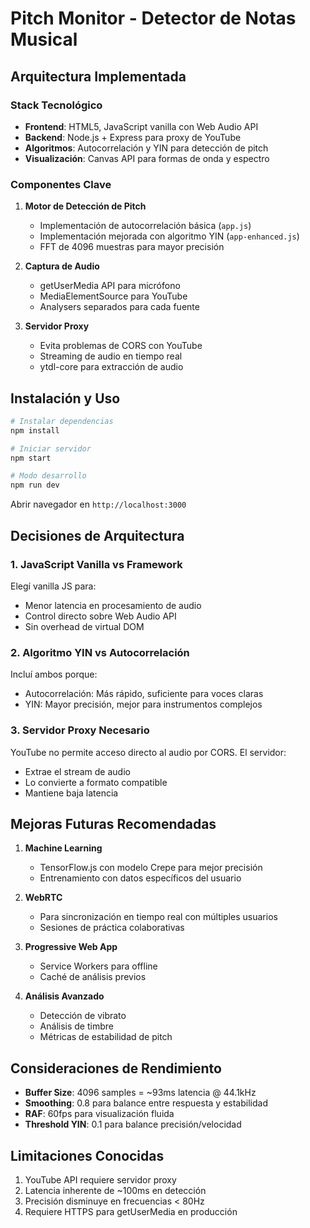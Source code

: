 # Pitch Monitor - Detector de Notas Musical

## Arquitectura Implementada

### Stack Tecnológico
- **Frontend**: HTML5, JavaScript vanilla con Web Audio API
- **Backend**: Node.js + Express para proxy de YouTube
- **Algoritmos**: Autocorrelación y YIN para detección de pitch
- **Visualización**: Canvas API para formas de onda y espectro

### Componentes Clave

1. **Motor de Detección de Pitch**
   - Implementación de autocorrelación básica (`app.js`)
   - Implementación mejorada con algoritmo YIN (`app-enhanced.js`)
   - FFT de 4096 muestras para mayor precisión

2. **Captura de Audio**
   - getUserMedia API para micrófono
   - MediaElementSource para YouTube
   - Analysers separados para cada fuente

3. **Servidor Proxy**
   - Evita problemas de CORS con YouTube
   - Streaming de audio en tiempo real
   - ytdl-core para extracción de audio

## Instalación y Uso

```bash
# Instalar dependencias
npm install

# Iniciar servidor
npm start

# Modo desarrollo
npm run dev
```

Abrir navegador en `http://localhost:3000`

## Decisiones de Arquitectura

### 1. **JavaScript Vanilla vs Framework**
Elegí vanilla JS para:
- Menor latencia en procesamiento de audio
- Control directo sobre Web Audio API
- Sin overhead de virtual DOM

### 2. **Algoritmo YIN vs Autocorrelación**
Incluí ambos porque:
- Autocorrelación: Más rápido, suficiente para voces claras
- YIN: Mayor precisión, mejor para instrumentos complejos

### 3. **Servidor Proxy Necesario**
YouTube no permite acceso directo al audio por CORS. El servidor:
- Extrae el stream de audio
- Lo convierte a formato compatible
- Mantiene baja latencia

## Mejoras Futuras Recomendadas

1. **Machine Learning**
   - TensorFlow.js con modelo Crepe para mejor precisión
   - Entrenamiento con datos específicos del usuario

2. **WebRTC**
   - Para sincronización en tiempo real con múltiples usuarios
   - Sesiones de práctica colaborativas

3. **Progressive Web App**
   - Service Workers para offline
   - Caché de análisis previos

4. **Análisis Avanzado**
   - Detección de vibrato
   - Análisis de timbre
   - Métricas de estabilidad de pitch

## Consideraciones de Rendimiento

- **Buffer Size**: 4096 samples = ~93ms latencia @ 44.1kHz
- **Smoothing**: 0.8 para balance entre respuesta y estabilidad
- **RAF**: 60fps para visualización fluida
- **Threshold YIN**: 0.1 para balance precisión/velocidad

## Limitaciones Conocidas

1. YouTube API requiere servidor proxy
2. Latencia inherente de ~100ms en detección
3. Precisión disminuye en frecuencias < 80Hz
4. Requiere HTTPS para getUserMedia en producción